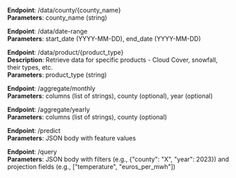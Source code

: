 **Endpoint**: /data/county/{county_name} \
**Parameters**: county_name (string)

**Endpoint**: /data/date-range \
**Parameters**: start_date (YYYY-MM-DD), end_date (YYYY-MM-DD)

**Endpoint**: /data/product/{product_type}\
**Description**: Retrieve data for specific products - Cloud Cover, snowfall, their types, etc. \
**Parameters**: product_type (string)

**Endpoint**: /aggregate/monthly \
**Parameters**: columns (list of strings), county (optional), year (optional)

**Endpoint**: /aggregate/yearly  
**Parameters**: columns (list of strings), county (optional)

**Endpoint**: /predict \
**Parameters**: JSON body with feature values

**Endpoint**: /query \
**Parameters**: JSON body with filters (e.g., {"county": "X", "year": 2023}) and projection fields (e.g., ["temperature", "euros_per_mwh"])